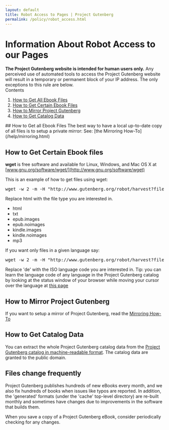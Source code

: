 ```yaml
---
layout: default
title: Robot Access to Pages | Project Gutenberg
permalink: /policy/robot_access.html
---
```


Information About Robot Access to our Pages
===========================================

<div class="box_shadow"><b>The Project Gutenberg website is intended for human users only.</b> Any perceived use of automated tools to access the Project Gutenberg website will result in a temporary or permanent block of your IP address. The only exceptions to this rule are below.</div>
<div class="contents">
Contents
<ol>
<li><a href="#how-to-get-all-ebook-files"> How to Get All Ebook Files</a></li>
<li><a href="#how-to-get-certain-ebook-files"> How to Get Certain Ebook Files</a></li>
<li><a href="#how-to-mirror-project-gutenberg"> How to Mirror Project Gutenberg</a></li>
<li><a href="#how-to-get-catalog-data"> How to Get Catalog Data</a></li>
</ol>
</div>
## How to Get all Ebook Files
The best way to have a local up-to-date copy of all files is to setup a private mirror: See: [the Mirroring How-To](/help/mirroring.html)

## How to Get Certain Ebook files
**wget** is free software and available for Linux, Windows, and Mac OS X at [www.gnu.org/software/wget/](http://www.gnu.org/software/wget)

This is an example of how to get files using wget: 

<pre>wget -w 2 -m -H "http://www.gutenberg.org/robot/harvest?filetypes[]=html"</pre>

Replace html with the file type you are interested in.

- html
- txt
- epub.images
- epub.noimages
- kindle.images
- kindle.noimages
- mp3

If you want only files in a given language say: 
<pre>wget -w 2 -m -H "http://www.gutenberg.org/robot/harvest?filetypes[]=html&langs[]=de"</pre>

Replace 'de' with the ISO language code you are interested in. Tip: you can learn the language code of any language in the Project Gutenberg catalog by looking at the status window of your browser while moving your cursor over the language at [this page](/ebooks/)


## How to Mirror Project Gutenberg
If you want to setup a mirror of Project Gutenberg, read the [Mirroring How-To](/help/mirroring.html)

## How to Get Catalog Data
You can extract the whole Project Gutenberg catalog data from the [Project Gutenberg catalog in machine-readable format](/ebooks/offline_catalogs.html). The catalog data are granted to the public domain.

## Files change frequently
Project Gutenberg publishes hundreds of new eBooks every month, and we also fix hundreds of books when issues like typos are reported. In addition, the 'generated' formats (under the 'cache' top-level directory) are re-built monthly and sometimes have changes due to improvements in the software that builds them.

When you save a copy of a Project Gutenberg eBook, consider periodically checking for any changes.

